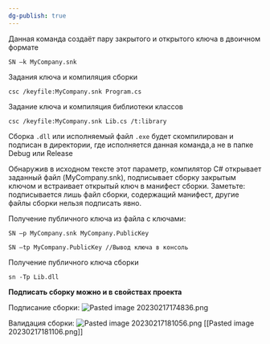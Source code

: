 ```yaml
---
dg-publish: true
---
```


Данная команда создаёт пару закрытого и открытого ключа в двоичном формате

```
SN –k MyCompany.snk
```

Задания ключа и компиляция сборки

```
csc /keyfile:MyCompany.snk Program.cs
```

Задание ключа и компиляция библиотеки классов
```
csc /keyfile:MyCompany.snk Lib.cs /t:library
```
Сборка `.dll` или исполняемый файл `.exe` будет скомпилирован и подписан в директории, где исполняется данная команда,а не в папке Debug или Release

Обнаружив в исходном тексте этот параметр, компилятор C# открывает заданный файл (MyCompany.snk), подписывает сборку закрытым ключом и встраивает открытый ключ в манифест сборки. Заметьте: подписывается лишь файл сборки, содержащий манифест, другие файлы сборки нельзя подписать явно.

Получение публичного ключа из файла с ключами:

```
SN –p MyCompany.snk MyCompany.PublicKey

SN –tp MyCompany.PublicKey //Вывод ключа в консоль
```

Получение публичного ключа сборки

```
sn -Tp Lib.dll
```

**Подписать сборку можно и в свойствах проекта**

Подписание сборки:
![Pasted image 20230217174836.png](/img/user/Files/Image/Pasted%20image%2020230217174836.png)

Валидация сборки:
![Pasted image 20230217181056.png](/img/user/Files/Image/Pasted%20image%2020230217181056.png)
[[Pasted image 20230217181106.png]]


